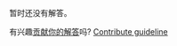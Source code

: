 
暂时还没有解答。

有兴趣[贡献你的解答](https://github.com/BFEdev/BFE.dev-solutions/blob/main/question/explain-box-model_zh.md)吗? [Contribute guideline](https://github.com/BFEdev/BFE.dev-solutions#how-to-contribute)
